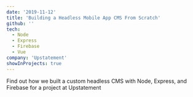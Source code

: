 ```yaml
---
date: '2019-11-12'
title: 'Building a Headless Mobile App CMS From Scratch'
github: ''
tech:
  - Node
  - Express
  - Firebase
  - Vue
company: 'Upstatement'
showInProjects: true
---
```


Find out how we built a custom headless CMS with Node, Express, and Firebase for a project at Upstatement
